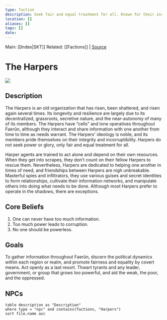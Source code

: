 ```yaml
---
type: faction
description: Seek fair and equal treatment for all. Known for their incorruptibility. Masterful spies and infiltrators.
location: []
aliases: []
tags: []
date: 
---
```

Main: [[Index|SKT]]
Related: [[Factions]] | [Source]()
# The Harpers
![](http://media.wizards.com/images/dnd/lateststory/HARP_banner.png)
## Description
The Harpers is an old organization that has risen, been shattered, and risen again several times. Its longevity and resilience are largely due to its decentralized, grassroots, secretive nature, and the near-autonomy of many of its members. The Harpers have “cells” and lone operatives throughout Faerûn, although they interact and share information with one another from time to time as needs warrant. The Harpers' ideology is noble, and its members pride themselves on their integrity and incorruptibility. Harpers do not seek power or glory, only fair and equal treatment for all.

Harper agents are trained to act alone and depend on their own resources. When they get into scrapes, they don’t count on their fellow Harpers to rescue them. Nevertheless, Harpers are dedicated to helping one another in times of need, and friendships between Harpers are nigh unbreakable. Masterful spies and infiltrators, they use various guises and secret identities to form relationships, cultivate their information networks, and manipulate others into doing what needs to be done. Although most Harpers prefer to operate in the shadows, there are exceptions.
## Core Beliefs
1.  One can never have too much information.
2.  Too much power leads to corruption.
3.  No one should be powerless.
## Goals
To gather information throughout Faerûn, discern the political dynamics within each region or realm, and promote fairness and equality by covert means. Act openly as a last resort. Thwart tyrants and any leader, government, or group that grows too powerful, and aid the weak, the poor, and the oppressed.
## NPCs
```dataview
table description as "Description"
where type = "npc" and contains(factions, "Harpers")
sort file.name asc
```
